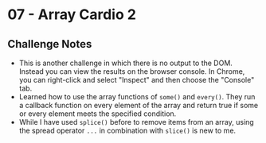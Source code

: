 # 07 - Array Cardio 2

## Challenge Notes

* This is another challenge in which there is no output to the DOM. Instead you can view the results on the browser console. In Chrome, you can right-click and select "Inspect" and then choose the "Console" tab.
* Learned how to use the array functions of `some()` and `every()`. They run a callback function on every element of the array and return true if some or every element meets the specified condition.
* While I have used `splice()` before to remove items from an array, using the spread operator `...` in combination with `slice()` is new to me.

